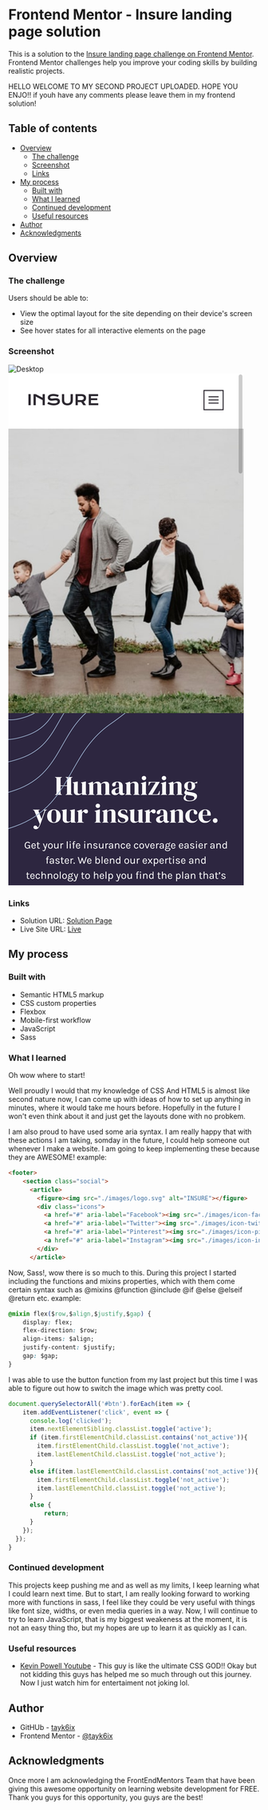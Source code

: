 # Frontend Mentor - Insure landing page solution

This is a solution to the [Insure landing page challenge on Frontend Mentor](https://www.frontendmentor.io/challenges/insure-landing-page-uTU68JV8). Frontend Mentor challenges help you improve your coding skills by building realistic projects. 


HELLO WELCOME TO MY SECOND PROJECT UPLOADED.
HOPE YOU ENJO!!
if youh have any comments please leave them in my frontend solution!
## Table of contents

- [Overview](#overview)
  - [The challenge](#the-challenge)
  - [Screenshot](#screenshot)
  - [Links](#links)
- [My process](#my-process)
  - [Built with](#built-with)
  - [What I learned](#what-i-learned)
  - [Continued development](#continued-development)
  - [Useful resources](#useful-resources)
- [Author](#author)
- [Acknowledgments](#acknowledgments)

## Overview

### The challenge

Users should be able to:

- View the optimal layout for the site depending on their device's screen size
- See hover states for all interactive elements on the page

### Screenshot

![Desktop](/dist/images/LandingPage2Desktop.jpg)
![Mobile](/dist/images/LandingPage2Mobile.jpg)

### Links

- Solution URL: [Solution Page](https://www.frontendmentor.io/solutions/second-project-used-scss-for-this-projectanything-i-can-improve-on-KveKGGh4j)
- Live Site URL: [Live](https://02ad00e8.insurancelandingpage-github-io.pages.dev/)

## My process

### Built with

- Semantic HTML5 markup
- CSS custom properties
- Flexbox
- Mobile-first workflow
- JavaScript
- Sass

### What I learned

Oh wow where to start! 

Well proudly I would that my knowledge of CSS And HTML5 is almost like second nature now, I can come up with ideas of how to set up anything in minutes, where it would take me hours before. Hopefully in the future I won't even think about it and just get the layouts done with no probkem.

I am also proud to have used some aria syntax. I am really happy that with these actions I am taking, somday in the future, I could help someone out whenever I make a website. I am going to keep implementing these because they are AWESOME!
example:

```html
<footer>
    <section class="social">
      <article>
        <figure><img src="./images/logo.svg" alt="INSURE"></figure>
        <div class="icons">
          <a href="#" aria-label="Facebook"><img src="./images/icon-facebook.svg" alt=""></a>
          <a href="#" aria-label="Twitter"><img src="./images/icon-twitter.svg" alt=""></a>
          <a href="#" aria-label="Pinterest"><img src="./images/icon-pinterest.svg" alt=""></a>
          <a href="#" aria-label="Instagram"><img src="./images/icon-instagram.svg" alt=""></a>
        </div>
      </article>
```


Now, Sass!, wow there is so much to this. During this project I started including the functions and mixins properties, which with them come certain syntax such as @mixins @function @include @if @else @elseif @return etc.
example:

```css
@mixin flex($row,$align,$justify,$gap) {
    display: flex;
    flex-direction: $row;
    align-items: $align;
    justify-content: $justify;
    gap: $gap;
}
```
I was able to use the button function from my last project but this time I was able to figure out how to switch the image which was pretty cool. 

```js
document.querySelectorAll('#btn').forEach(item => {
    item.addEventListener('click', event => {
      console.log('clicked');
      item.nextElementSibling.classList.toggle('active');
      if (item.firstElementChild.classList.contains('not_active')){
        item.firstElementChild.classList.toggle('not_active');
        item.lastElementChild.classList.toggle('not_active');
      }
      else if(item.lastElementChild.classList.contains('not_active')){
        item.firstElementChild.classList.toggle('not_active');
        item.lastElementChild.classList.toggle('not_active');
      }
      else {
          return;
      }
    });
  });
}
```

### Continued development

This projects keep pushing me and as well as my limits, I keep learning what I could learn next time. But to start, I am really looking forward to working more with functions in sass, I feel like they could be very useful with things like font size, widths, or even media queries in a way. Now, I will continue to try to learn JavaScript, that is my biggest weakeness at the moment, it is not an easy thing tho, but my hopes are up to learn it as quickly as I can. 

### Useful resources

- [Kevin Powell Youtube](https://www.youtube.com/kepowob) - This guy is like the ultimate CSS GOD!! Okay but not kidding this guys has helped me so much through out this journey. Now I just watch him for entertaiment not joking lol.

## Author

- GitHUb - [tayk6ix](https://github.com/tayk6ix)
- Frontend Mentor - [@tayk6ix](https://www.frontendmentor.io/profile/tayk6ix)



## Acknowledgments

Once more I am acknowledging the FrontEndMentors Team that have been giving this awesome opportunity on learning website development for FREE. Thank you guys for this opportunity, you guys are the best!
